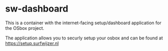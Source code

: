 # sw-dashboard

This is a container with the internet-facing setup/dashboard application for the OSbox project.

The application allows you to securly setup your osbox and can be found at https://setup.surfwijzer.nl
